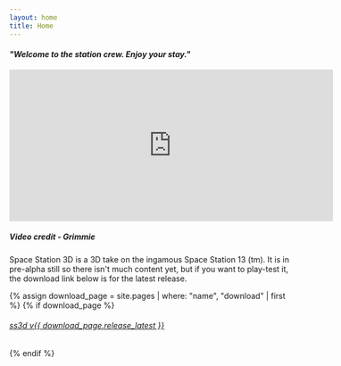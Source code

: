 ```yaml
---
layout: home
title: Home
---
```

<centred><h4><i>"Welcome to the station crew. Enjoy your stay."</i></h4></centred>

<div>
    <iframe class="video" width="580px" height="272px" src="https://www.youtube-nocookie.com/embed/uzLdgxOBPrc" frameborder="0" allow="accelerometer; autoplay; encrypted-media; gyroscope; picture-in-picture" allowfullscreen></iframe>
    <h5><i>Video credit - Grimmie</i></h5>
</div>

Space Station 3D is a 3D take on the ingamous Space Station 13 (tm). It is in pre-alpha still so there isn't much content yet, but if you want to play-test it, the download link below is for the latest release.

{% assign download_page = site.pages | where: "name", "download" | first %}
{% if download_page %}
<centred>
    <h6>
        <u><a href="{{ site.github_url }}/SS3D/releases/download/{{ download_page.release_latest }}/SS3D_{{ download_page.release_latest }}.zip" target="_blank">ss3d v{{ download_page.release_latest }}</a></u>
    </h6>
</centred>
{% endif %}

